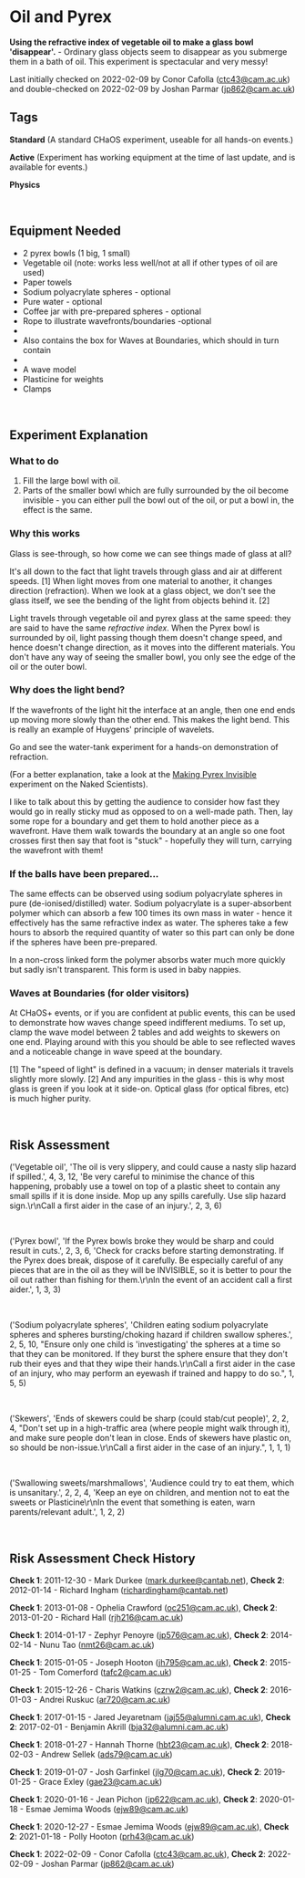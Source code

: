 # Oil and Pyrex

**Using the refractive index of vegetable oil to make a glass bowl 'disappear'.** - Ordinary glass objects seem to disappear as you submerge them in a bath of oil. This experiment is spectacular and very messy!

Last initially checked on 2022-02-09 by Conor Cafolla (ctc43@cam.ac.uk) and double-checked on 2022-02-09 by Joshan Parmar (jp862@cam.ac.uk)

## Tags
<!--- Start Tags (DO NOT REMOVE THIS COMMENT) --->

**Standard** (A standard CHaOS experiment, useable for all hands-on events.)

**Active** (Experiment has working equipment at the time of last update, and is available for events.)

**Physics**
<!--- End Tags (DO NOT REMOVE THIS COMMENT) --->

<br/>

## Equipment Needed 
- 2 pyrex bowls (1 big, 1 small)
- Vegetable oil (note: works less well/not at all if other types of oil are used)
- Paper towels
- Sodium polyacrylate spheres - optional
- Pure water - optional
- Coffee jar with pre-prepared spheres - optional
- Rope to illustrate wavefronts/boundaries -optional
- 
- Also contains the box for Waves at Boundaries, which should in turn contain
- 
- A wave model
- Plasticine for weights
- Clamps

<br/>

## Experiment Explanation 

### What to do


1. Fill the large bowl with oil.
2. Parts of the smaller bowl which are fully surrounded by the oil become invisible - you can either pull the bowl out of the oil, or put a bowl in, the effect is the same.


### Why this works


Glass is see-through, so how come we can see things made of glass at all?

It's all down to the fact that light travels through glass and air at different speeds. [1] When light moves from one material to another, it changes direction (refraction). When we look at a glass object, we don't see the glass itself, we see the bending of the light from objects behind it. [2]

Light travels through vegetable oil and pyrex glass at the same speed: they are said to have the same *refractive index*. When the Pyrex bowl is surrounded by oil, light passing though them doesn't change speed, and hence doesn't change direction, as it moves into the different materials. You don't have any way of seeing the smaller bowl, you only see the edge of the oil or the outer bowl.

### Why does the light bend?


If the wavefronts of the light hit the interface at an angle, then one end ends up moving more slowly than the other end. This makes the light bend. This is really an example of Huygens' principle of wavelets.

Go and see the water-tank experiment for a hands-on demonstration of refraction.

(For a better explanation, take a look at the [Making Pyrex Invisible](http://www.thenakedscientists.com/HTML/content/kitchenscience/exp/making-pyrex-invisible/) experiment on the Naked Scientists).

I like to talk about this by getting the audience to consider how fast they would go in really sticky mud as opposed to on a well-made path. Then, lay some rope for a boundary and get them to hold another piece as a wavefront. Have them walk towards the boundary at an angle so one foot crosses first then say that foot is "stuck" - hopefully they will turn, carrying the wavefront with them!

### If the balls have been prepared...



The same effects can be observed using sodium polyacrylate spheres in pure (de-ionised/distilled) water. Sodium polyacrylate is a super-absorbent polymer which can absorb a few 100 times its own mass in water - hence it effectively has the same refractive index as water. The spheres take a few hours to absorb the required quantity of water so this part can only be done if the spheres have been pre-prepared.

In a non-cross linked form the polymer absorbs water much more quickly but sadly isn't transparent. This form is used in baby nappies.

### Waves at Boundaries (for older visitors)


At CHaOS+ events, or if you are confident at public events, this can be used to demonstrate how waves change speed indifferent mediums. To set up, clamp the wave model between 2 tables and add weights to skewers on one end. Playing around with this you should be able to see reflected waves and a noticeable change in wave speed at the boundary.

[1] The "speed of light" is defined in a vacuum; in denser materials it travels slightly more slowly.
[2] And any impurities in the glass - this is why most glass is green if you look at it side-on. Optical glass (for optical fibres, etc) is much higher purity.

<br/>

## Risk Assessment

('Vegetable oil', 'The oil is very slippery, and could cause a nasty slip hazard if spilled.', 4, 3, 12, 'Be very careful to minimise the chance of this happening, probably use a towel on top of a plastic sheet to contain any small spills if it is done inside. Mop up any spills carefully. Use slip hazard sign.\r\nCall a first aider in the case of an injury.', 2, 3, 6)

<br/>

('Pyrex bowl', 'If the Pyrex bowls broke they would be sharp and could result in cuts.', 2, 3, 6, 'Check for cracks before starting demonstrating. If the Pyrex does break, dispose of it carefully. Be especially careful of any pieces that are in the oil as they will be INVISIBLE, so it is better to pour the oil out rather than fishing for them.\r\nIn the event of an accident call a first aider.', 1, 3, 3)

<br/>

('Sodium polyacrylate spheres', 'Children eating sodium polyacrylate spheres and spheres bursting/choking hazard if children swallow spheres.', 2, 5, 10, "Ensure only one child is 'investigating' the spheres at a time so that they can be monitored. If they burst the sphere ensure that they don't rub their eyes and that they wipe their hands.\r\nCall a first aider in the case of an injury, who may perform an eyewash if trained and happy to do so.", 1, 5, 5)

<br/>

('Skewers', 'Ends of skewers could be sharp (could stab/cut people)', 2, 2, 4, "Don't set up in a high-traffic area (where people might walk through it), and make sure people don't lean in close. Ends of skewers have plastic on, so should be non-issue.\r\nCall a first aider in the case of an injury.", 1, 1, 1)

<br/>

('Swallowing sweets/marshmallows', 'Audience could try to eat them, which is unsanitary.', 2, 2, 4, 'Keep an eye on children, and mention not to eat the sweets or Plasticine\r\nIn the event that something is eaten, warn parents/relevant adult.', 1, 2, 2)

<br/>

## Risk Assessment Check History 

**Check 1**: 2011-12-30 - Mark Durkee (mark.durkee@cantab.net), **Check 2**: 2012-01-14 - Richard Ingham (richardingham@cantab.net)

**Check 1**: 2013-01-08 - Ophelia Crawford (oc251@cam.ac.uk), **Check 2**: 2013-01-20 - Richard Hall (rjh216@cam.ac.uk)

**Check 1**: 2014-01-17 - Zephyr Penoyre (jp576@cam.ac.uk), **Check 2**: 2014-02-14 - Nunu Tao (nmt26@cam.ac.uk)

**Check 1**: 2015-01-05 - Joseph Hooton (jh795@cam.ac.uk), **Check 2**: 2015-01-25 - Tom Comerford (tafc2@cam.ac.uk)

**Check 1**: 2015-12-26 - Charis Watkins (czrw2@cam.ac.uk), **Check 2**: 2016-01-03 - Andrei Ruskuc (ar720@cam.ac.uk)

**Check 1**: 2017-01-15 - Jared Jeyaretnam (jaj55@alumni.cam.ac.uk), **Check 2**: 2017-02-01 - Benjamin Akrill (bja32@alumni.cam.ac.uk)

**Check 1**: 2018-01-27 - Hannah Thorne (hbt23@cam.ac.uk), **Check 2**: 2018-02-03 - Andrew Sellek (ads79@cam.ac.uk)

**Check 1**: 2019-01-07 - Josh Garfinkel (jlg70@cam.ac.uk), **Check 2**: 2019-01-25 - Grace Exley (gae23@cam.ac.uk)

**Check 1**: 2020-01-16 - Jean Pichon (jp622@cam.ac.uk), **Check 2**: 2020-01-18 - Esmae Jemima Woods (ejw89@cam.ac.uk)

**Check 1**: 2020-12-27 - Esmae Jemima Woods (ejw89@cam.ac.uk), **Check 2**: 2021-01-18 - Polly Hooton (prh43@cam.ac.uk)

**Check 1**: 2022-02-09 - Conor Cafolla (ctc43@cam.ac.uk), **Check 2**: 2022-02-09 - Joshan Parmar (jp862@cam.ac.uk)